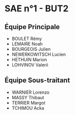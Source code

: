 # SAE n°1 - BUT2

## Équipe Principale
- BOULET Rémy
- LEMAIRE Noah
- BOURGEOIS Julien
- NEWERKOWITSCH Lucien
- HETHUIN Marion 
- LOHVINOV Valerii

## Équipe Sous-traitant
- WARNIER Lorenzo 
- MASSY Thibaut
- TERRIER Margot
- TCHIMOU Acka
